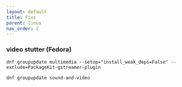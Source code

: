 ```yaml
---
layout: default
title: Fixs
parent: linux
nav_order: 2
---
```


### video stutter (Fedora)
```
dnf groupupdate multimedia --setop="install_weak_deps=False" --exclude=PackageKit-gstreamer-plugin

dnf groupupdate sound-and-video 
```